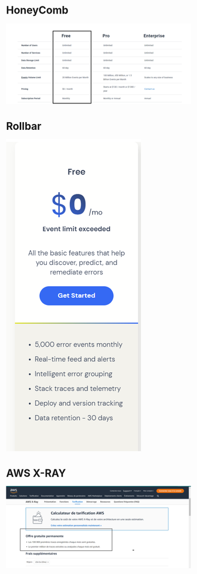 
# HoneyComb

<img src="honey..png">

# Rollbar
<img src="rollbar.png">

# AWS X-RAY
<img src="xray.png">
